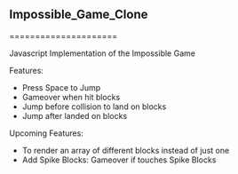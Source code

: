 <h2>Impossible_Game_Clone</h2>
=====================

Javascript Implementation of the Impossible Game

Features:
<ul>
  <li>Press Space to Jump</li>
  <li>Gameover when hit blocks</li>
  <li>Jump before collision to land on blocks</li>
  <li>Jump after landed on blocks</li>
</ul>


Upcoming Features:
<ul>
  <li>To render an array of different blocks instead of just one</li>
  <li>Add Spike Blocks: Gameover if touches Spike Blocks</li>
</ul>
